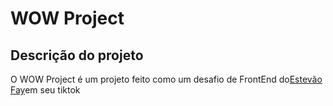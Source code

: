 <div>
  <h1>WOW Project</h1>
</div>
<div>
  <h2>Descrição do projeto</h2>
  <p>O WOW Project é um projeto feito como um desafio de FrontEnd do<a href="https://vm.tiktok.com/ZMLTSUjWL/?k=1">Estevão Fay</a>em seu tiktok</p>
</div>
